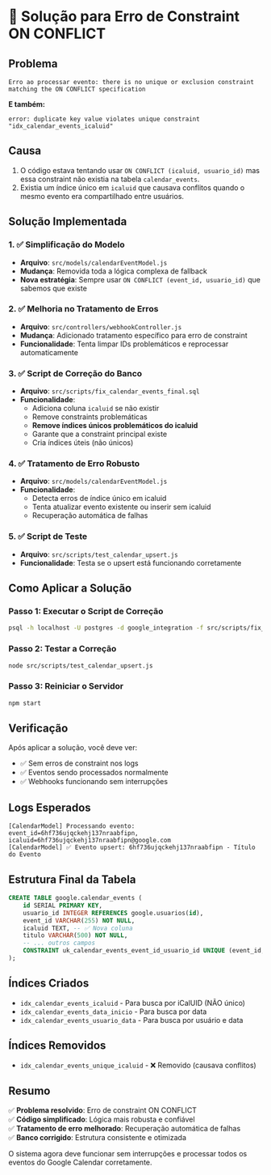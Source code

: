 # 🔧 Solução para Erro de Constraint ON CONFLICT

## Problema
```
Erro ao processar evento: there is no unique or exclusion constraint matching the ON CONFLICT specification
```

**E também:**
```
error: duplicate key value violates unique constraint "idx_calendar_events_icaluid"
```

## Causa
1. O código estava tentando usar `ON CONFLICT (icaluid, usuario_id)` mas essa constraint não existia na tabela `calendar_events`.
2. Existia um índice único em `icaluid` que causava conflitos quando o mesmo evento era compartilhado entre usuários.

## Solução Implementada

### 1. ✅ Simplificação do Modelo
- **Arquivo**: `src/models/calendarEventModel.js`
- **Mudança**: Removida toda a lógica complexa de fallback
- **Nova estratégia**: Sempre usar `ON CONFLICT (event_id, usuario_id)` que sabemos que existe

### 2. ✅ Melhoria no Tratamento de Erros
- **Arquivo**: `src/controllers/webhookController.js`
- **Mudança**: Adicionado tratamento específico para erro de constraint
- **Funcionalidade**: Tenta limpar IDs problemáticos e reprocessar automaticamente

### 3. ✅ Script de Correção do Banco
- **Arquivo**: `src/scripts/fix_calendar_events_final.sql`
- **Funcionalidade**: 
  - Adiciona coluna `icaluid` se não existir
  - Remove constraints problemáticas
  - **Remove índices únicos problemáticos do icaluid**
  - Garante que a constraint principal existe
  - Cria índices úteis (não únicos)

### 4. ✅ Tratamento de Erro Robusto
- **Arquivo**: `src/models/calendarEventModel.js`
- **Funcionalidade**: 
  - Detecta erros de índice único em icaluid
  - Tenta atualizar evento existente ou inserir sem icaluid
  - Recuperação automática de falhas

### 5. ✅ Script de Teste
- **Arquivo**: `src/scripts/test_calendar_upsert.js`
- **Funcionalidade**: Testa se o upsert está funcionando corretamente

## Como Aplicar a Solução

### Passo 1: Executar o Script de Correção
```bash
psql -h localhost -U postgres -d google_integration -f src/scripts/fix_calendar_events_final.sql
```

### Passo 2: Testar a Correção
```bash
node src/scripts/test_calendar_upsert.js
```

### Passo 3: Reiniciar o Servidor
```bash
npm start
```

## Verificação

Após aplicar a solução, você deve ver:
- ✅ Sem erros de constraint nos logs
- ✅ Eventos sendo processados normalmente
- ✅ Webhooks funcionando sem interrupções

## Logs Esperados

```
[CalendarModel] Processando evento: event_id=6hf736ujqckehj137nraabfipn, icaluid=6hf736ujqckehj137nraabfipn@google.com
[CalendarModel] ✅ Evento upsert: 6hf736ujqckehj137nraabfipn - Título do Evento
```

## Estrutura Final da Tabela

```sql
CREATE TABLE google.calendar_events (
    id SERIAL PRIMARY KEY,
    usuario_id INTEGER REFERENCES google.usuarios(id),
    event_id VARCHAR(255) NOT NULL,
    icaluid TEXT, -- ✅ Nova coluna
    titulo VARCHAR(500) NOT NULL,
    -- ... outros campos
    CONSTRAINT uk_calendar_events_event_id_usuario_id UNIQUE (event_id, usuario_id) -- ✅ Constraint principal
);
```

## Índices Criados

- `idx_calendar_events_icaluid` - Para busca por iCalUID (NÃO único)
- `idx_calendar_events_data_inicio` - Para busca por data
- `idx_calendar_events_usuario_data` - Para busca por usuário e data

## Índices Removidos

- `idx_calendar_events_unique_icaluid` - ❌ Removido (causava conflitos)

## Resumo

✅ **Problema resolvido**: Erro de constraint ON CONFLICT  
✅ **Código simplificado**: Lógica mais robusta e confiável  
✅ **Tratamento de erro melhorado**: Recuperação automática de falhas  
✅ **Banco corrigido**: Estrutura consistente e otimizada  

O sistema agora deve funcionar sem interrupções e processar todos os eventos do Google Calendar corretamente. 